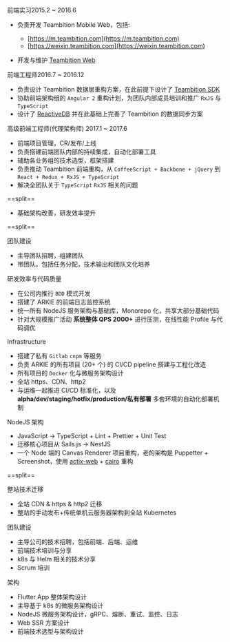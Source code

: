 <block class="experience-block">
  <p><span class="experience-sub-title">前端实习</span><span class="experience-sub-time">2015.2 ~ 2016.6</span></p>
</block>

- 负责开发 Teambition Mobile Web，包括:
  - [https://m.teambition.com](https://m.teambition.com)
  - [https://weixin.teambition.com](https://weixin.teambition.com)

- 开发与维护 [Teambition Web](https://www.teambition.com/projects)

<block class="experience-block">
  <p><span class="experience-sub-title">前端工程师</span><span class="experience-sub-time">2016.7 ~ 2016.12</span></p>
</block>

- 负责设计 Teambition 数据层重构方案，在此前提下设计了 [Teambition SDK](https://github.com/teambition/teambition-sdk)
- 协助前端架构组的 `Angular 2` 重构计划，为团队内部成员培训和推广 `RxJS` 与 `TypeScript`
- 设计了 [ReactiveDB](https://github.com/reactivedb/core) 并在此基础上完善了 Teambition 的数据同步方案

<block class="experience-block">
  <p>
    <span class="experience-sub-title">
      高级前端工程师(代理架构师)
    </span>
    <span class="experience-sub-time">
      2017.1 ~ 2017.6
    </span>
  </p>
</block>

- 前端项目管理，CR/发布/上线
- 负责搭建前端团队内部的持续集成，自动化部署工具
- 辅助各业务组的技术选型，框架搭建
- 负责推动 Teambition 前端重构，从 `CoffeeScript + Backbone + jQuery` 到 `React + Redux + RxJS + TypeScript`
- 解决全团队关于 `TypeScript` `RxJS` 相关的问题

==split==

- 基础架构改善，研发效率提升

==split==

<block class="experience-block">
  <p><span class="experience-sub-title">团队建设</span></p>
</block>

- 主导团队招聘，组建团队
- 带团队。包括任务分配，技术输出和团队文化培养

<block class="experience-block">
  <p><span class="experience-sub-title">研发效率与代码质量</span></p>
</block>

- 在公司内推行 `BDD` 模式开发
- 搭建了 ARKIE 的前端日志监控系统
- 统一所有 NodeJS 服务架构与基础库，Monorepo 化，共享大部分基础代码
- 针对大规模推广活动 **系统整体 QPS 2000+** 进行压测，在线性能 Profile 与代码调优

<block class="experience-block">
  <p><span class="experience-sub-title">Infrastructure</span></p>
</block>

- 搭建了私有 `Gitlab` `cnpm` 等服务
- 负责 ARKIE 的所有项目 (20+ 个) 的 CI/CD pipeline 搭建与工程化改造
- 所有项目的 `Docker` 化与微服务架构设计
- 全站 https、CDN、http2
- 与运维一起推进 CI/CD 标准化，以及 **alpha/dev/staging/hotfix/production/私有部署** 多套环境的自动化部署机制

<block class="experience-block">
  <p><span class="experience-sub-title">NodeJS 架构</span></p>
</block>

- JavaScript -> TypeScript + Lint + Prettier + Unit Test
- 迁移核心项目从 Sails.js -> NestJS
- 一个 Node 端的 Canvas Renderer 项目重构，老的架构是 Puppetter + Screenshot，使用 [actix-web](https://github.com/actix/actix-web) + [cairo](https://github.com/gtk-rs/cairo) 重构

==split==

<block class="experience-block">
  <p><span class="experience-sub-title">整站技术迁移</span></p>
</block>

- 全站 CDN & https & http2 迁移
- 整站的手动发布+传统单机云服务器架构到全站 Kubernetes

<block class="experience-block">
  <p><span class="experience-sub-title">团队建设</span></p>
</block>

- 主导公司的技术招聘，包括前端、后端、运维
- 前端技术培训与分享
- k8s 与 Helm 相关的技术分享
- Scrum 培训

<block class="experience-block">
  <p><span class="experience-sub-title">架构</span></p>
</block>

- Flutter App 整体架构设计
- 主导基于 k8s 的微服务架构设计
- NodeJS 微服务架构设计，gRPC、熔断、重试、监控、日志
- Web SSR 方案设计
- 前端技术选型与架构设计
